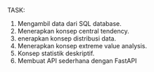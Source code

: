 TASK:  
1. Mengambil data dari SQL database.  
2. Menerapkan konsep central tendency.  
3. enerapkan konsep distribusi data.  
4. Menerapkan konsep extreme value analysis.  
5. Konsep statistik deskriptif.  
6. Membuat API sederhana dengan FastAPI
